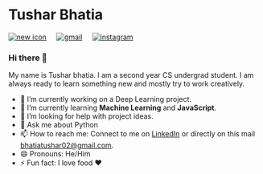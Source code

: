 # Tushar Bhatia


[![new icon](https://img.icons8.com/office/30/000000/linkedin-circled--v2.png)](https://www.linkedin.com/in/tushar-bhatia-b92a67164/) &nbsp; &nbsp; [![gmail](https://img.icons8.com/office/30/000000/gmail-login.png)](mailto:bhatiatushar02@gmail.com) &nbsp; &nbsp; [![instagram](https://img.icons8.com/offices/30/000000/instagram-new.png)](https://www.instagram.com/tushar.bhatia10/)

### Hi there 👋


My name is Tushar bhatia. I am a second year CS undergrad student. I am always ready to learn something new and mostly try to work creatively.


- 🔭 I’m currently working on a Deep Learning project.
- 🌱 I’m currently learning **Machine Learning** and **JavaScript**.
- 🤔 I’m looking for help with project ideas.
- 💬 Ask me about Python
- 📫 How to reach me: Connect to me on [LinkedIn](https://www.linkedin.com/in/tushar-bhatia-b92a67164/) or directly on this mail [bhatiatushar02@gmail.com](mailto:bhatiatushar02@gmail.com).
- 😄 Pronouns: He/Him
- ⚡ Fun fact: I love food :heart:
